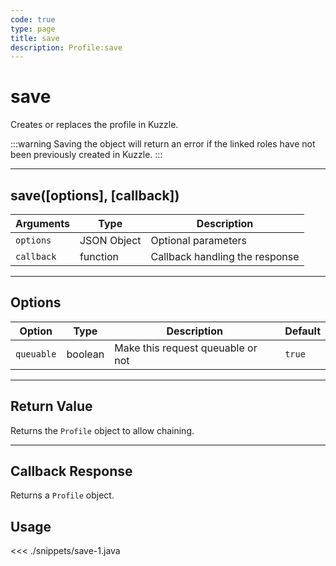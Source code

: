 ```yaml
---
code: true
type: page
title: save
description: Profile:save
---
```


# save

Creates or replaces the profile in Kuzzle.

:::warning
Saving the object will return an error if the linked roles have not been previously created in Kuzzle.
:::

---

## save([options], [callback])

| Arguments  | Type        | Description                    |
| ---------- | ----------- | ------------------------------ |
| `options`  | JSON Object | Optional parameters            |
| `callback` | function    | Callback handling the response |

---

## Options

| Option     | Type    | Description                       | Default |
| ---------- | ------- | --------------------------------- | ------- |
| `queuable` | boolean | Make this request queuable or not | `true`  |

---

## Return Value

Returns the `Profile` object to allow chaining.

---

## Callback Response

Returns a `Profile` object.

## Usage

<<< ./snippets/save-1.java
